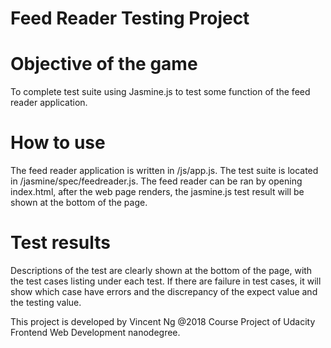 # Feed Reader Testing Project

# Objective of the game
To complete test suite using Jasmine.js to test some function of the feed reader application.

# How to use
The feed reader application is written in /js/app.js.
The test suite is located in /jasmine/spec/feedreader.js.
The feed reader can be ran by opening index.html, after the web page renders, the jasmine.js test result will be shown at the bottom of the page.

# Test results
Descriptions of the test are clearly shown at the bottom of the page,
with the test cases listing under each test.
If there are failure in test cases, it will show which case have errors and the discrepancy of the expect value and the testing value.

This project is developed by Vincent Ng @2018
Course Project of Udacity Frontend Web Development nanodegree.
